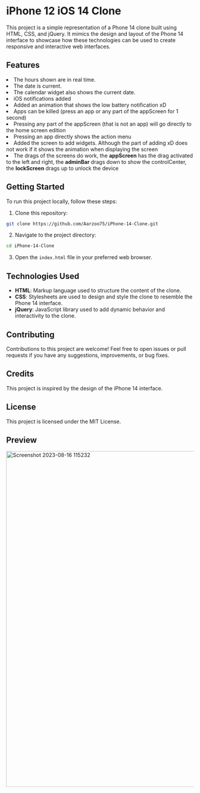 # iPhone 12 iOS 14 Clone
This project is a simple representation of a Phone 14 clone built using HTML, CSS, and jQuery. It mimics the design and layout of the Phone 14 interface to showcase how these technologies can be used to create responsive and interactive web interfaces.

## Features
<li>The hours shown are in real time.</li>
<li>The date is current.</li>
<li>The calendar widget also shows the current date.</li>
<li>iOS notifications added</li>
<li>Added an animation that shows the low battery notification xD</li>
<li>Apps can be killed (press an app or any part of the appScreen for 1 second)</li>
<li>Pressing any part of the appScreen (that is not an app) will go directly to the home screen edition</li>
<li>Pressing an app directly shows the action menu</li>
<li>Added the screen to add widgets. Although the part of adding xD does not work if it shows the animation when displaying the screen</li>
<li>The drags of the screens do work, the <b>appScreen</b> has the drag activated to the left and right, the <b>adminBar</b> drags down to show the controlCenter, the <b>lockScreen</b> drags up to unlock the device</li>

## Getting Started
To run this project locally, follow these steps:

1. Clone this repository:

```bash
git clone https://github.com/Aarzoo75/iPhone-14-Clone.git
```
2. Navigate to the project directory:
```bash
cd iPhone-14-Clone
```
3. Open the `index.html` file in your preferred web browser.

## Technologies Used
* <b>HTML</b>: Markup language used to structure the content of the clone.
* <b>CSS</b>: Stylesheets are used to design and style the clone to resemble the Phone 14 interface.
* <b>jQuery</b>: JavaScript library used to add dynamic behavior and interactivity to the clone.

## Contributing
Contributions to this project are welcome! Feel free to open issues or pull requests if you have any suggestions, improvements, or bug fixes.

## Credits
This project is inspired by the design of the iPhone 14 interface.

## License
This project is licensed under the MIT License.

## Preview
<img width="902" alt="Screenshot 2023-08-16 115232" src="https://github.com/Aarzoo75/iPhone-14-Clone/assets/59678435/90848445-e059-4b1b-8ee1-8a7a8da85919">
